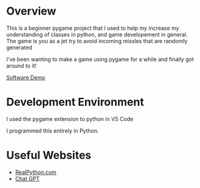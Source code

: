 # Overview

This is a beginner pygame project that I used to help my increase my understanding of classes in python, and game developement in general. The game is you as a jet try to avoid incoming missles that are randomly generated

I've been wanting to make a game using pygame for a while and finally got around to it!


[Software Demo](https://youtu.be/835QDYxiHNM)

# Development Environment

I used the pygame extension to python in VS Code

I programmed this entirely in Python.
# Useful Websites

* [RealPython.com](https://realpython.com/)
* [Chat GPT](https://chatgpt.com/)
